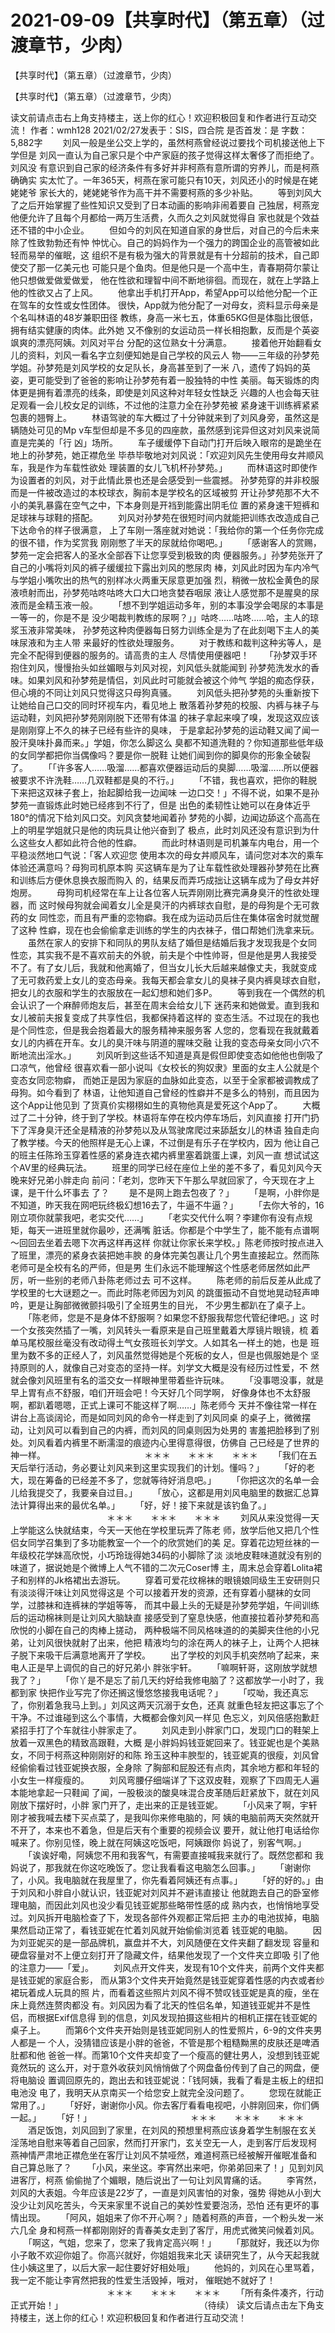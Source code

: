 # 2021-09-09【共享时代】（第五章）（过渡章节，少肉）



【共享时代】（第五章）（过渡章节，少肉）



【共享时代】（第五章）（过渡章节，少肉）
 
读文前请点击右上角支持楼主，送上你的红心！欢迎积极回复和作者进行互动交流！
 作者：wmh128 2021/02/27发表于：SIS，四合院 是否首发：是 字数：5,882字
 　　刘风一般是坐公交上学的，虽然柯燕曾经说过要找个司机接送他上下学但是 刘风一直认为自己家只是个中产家庭的孩子觉得这样太奢侈了而拒绝了。刘风没 有意识到自己家的经济条件有多好并非柯燕有意所谓的穷养儿，而是柯燕确确实 实太忙了。一年365天，柯燕在家可能只有10天，刘风还小的时候是在姥姥姥爷 家长大的，姥姥姥爷作为高干并不需要柯燕的多少补贴。
 　　等到刘风大了之后开始掌握了些性知识又受到了日本动画的影响非闹着要自 己独居，柯燕宠他便允许了且每个月都给一两万生活费，久而久之刘风就觉得自 家也就是个效益还不错的中小企业。
 　　但如今的刘风在知道自家的身世后，对自己的今后未来除了性致勃勃还有忡 忡忧心。自己的妈妈作为一个强力的跨国企业的高管被如此轻而易举的催眠，这 组织不是有极为强大的背景就是有十分超前的技术，自己即使交了那一亿美元也 可能只是个鱼肉。但是他只是一个高中生，青春期荷尔蒙让他只想做爱做爱做爱， 他在性欲和理智中间不断地徘徊。而现在，就在上学路上他的性欲又占了上风。
 　　他拿出手机打开App，希望App可以给他分配一个正在驾车的女性或女性团体。 很快，App就为他分配了一对母女，资料显示母亲是个名叫林语的48岁兼职田径 教练，身高一米七五，体重65KG但是体脂比很低，拥有结实健康的肉体。此外她 又不像别的女运动员一样长相抱歉，反而是个英姿飒爽的漂亮阿姨。刘风对平台 分配的这位熟女十分满意。
 　　接着他开始翻看女儿的资料，刘风一看名字立刻便知她是自己学校的风云人 物——三年级的孙梦苑学姐。孙梦苑是刘风学校的女足队长，身高甚至到了一米 八，遗传了妈妈的英姿，更可能受到了爸爸的影响让孙梦苑有着一股独特的中性 美丽。每天锻炼的肉体更是拥有着漂亮的线条，即使是刘风这种对年轻女性缺乏 兴趣的人也会每天驻足观看一会儿校女足的训练，不过他的注意力全在孙梦苑被 紧身速干训练裤紧紧包裹的翘臀上。
 　　林语驾驶的车大概过了十分钟就来到了刘风身旁，虽然这是辆随处可见的Mp v车型但却是不多见的四座款，虽然感到诧异但这对刘风来说简直是完美的「行 凶」场所。
 　　车子缓缓停下自动门打开后映入眼帘的是跪坐在地上的孙梦苑，她正襟危坐 毕恭毕敬地对刘风说：「欢迎刘风先生使用母女丼顺风车，我是作为车载性欲处 理装置的女儿飞机杯孙梦苑。」
 　　而林语这时即使作为设置者的刘风，对于此情此景也还是会感受到一些震撼。 孙梦苑穿的并非校服而是一件被改造过的本校球衣，胸前本是学校名的区域被剪 开让孙梦苑那不大不小的美乳暴露在空气之中，下本身则是开裆到能露出阴毛位 置的紧身速干短裤和足球袜与球鞋的搭配。
 　　刘风对孙梦苑在很短时间内就能把训练衣改造成自己下达命令的样子很满意， 上了车刚一落座就对她说：「我给你的第一个任务你完成的很不错，作为奖赏我 刚刚憋了半天的尿就给你喝吧。」
 　　「感谢客人的赏赐，梦苑一定会把客人的圣水全部吞下让您享受到极致的肉 便器服务。」孙梦苑张开了自己的小嘴将刘风的裤子缓缓拉下露出刘风的憋尿肉 棒，刘风此时因为车内冷气与学姐小嘴吹出的热气的别样冰火两重天尿意更加强 烈，稍微一放松金黄色的尿液喷射而出，孙梦苑咕咚咕咚大口大口地贪婪吞咽尿 液让人感觉那不是腥臭的尿液而是金精玉液一般。
 　　「想不到学姐运动多年，别的本事没学会喝尿的本事是一等一的，你是不是 没少喝裁判教练的尿啊？」」咕咚……咕咚……哈，主人的琼浆玉液非常美味， 孙梦苑这种肉便器每日努力训练全是为了在此刻喝下主人的美味尿液和为主人带 来最好的性欲处理服务。
 　　对于教练和裁判这种劣等人，是完全不配得到便器的服务的。请高贵的主人 尽情使用便器吧！
 　　「孙梦双手环抱住刘风，慢慢抬头如丝媚眼与刘风对视，刘风低头就能闻到 孙梦苑洗发水的香味。如果刘风和孙梦苑是情侣，刘风此时可能就会被这个帅气 学姐的痴态俘获，但心境的不同让刘风只觉得这只母狗真骚。
 　　刘风低头把孙梦苑的头重新按下让她给自己口交的同时环视车内，看见地上 散落着孙梦苑的校服、内裤与袜子与运动鞋，刘风把孙梦苑刚刚脱下还带有体温 的袜子拿起来嗅了嗅，发现这双应该是刚刚穿上不久的袜子已经有些许的臭味， 于是拿起孙梦苑的运动鞋又闻了闻一股汗臭味扑鼻而来。」学姐，你怎么脚这么 臭都不知道洗鞋的？你知道那些低年级的女同学都把你当偶像吗？要是你一脱鞋 让她们闻到你的脚臭你的形象全破裂了。
 　　「「许多客人……吸溜……都喜欢便器运动后的臭脚……吸溜……所以便器 被要求不许洗鞋……几双鞋都是臭的不行。」
 　　「不错，我也喜欢，把你的鞋脱下来把这双袜子套上，抬起脚给我一边闻味 一边口交！」不得不说，如果不是孙梦苑一直锻炼此时她已经疼到不行了，但是 出色的柔韧性让她可以在身体近乎180°的情况下给刘风口交。刘风贪婪地闻着孙 梦苑的小脚，边闻边舔这个高高在上的明星学姐就只是他的肉玩具让他兴奋到了 极点，此时刘风还没有意识到为什么这些女人都如此符合他的性癖。
 　　而此时林语则是司机兼车内电台，用一个平稳淡然地口气说：「客人欢迎您 使用本次的母女丼顺风车，请问您对本次的乘车体验还满意吗？母狗司机原本购 买这辆车是为了让车载性欲处理器孙梦苑在比赛和训练后方便休息换衣服而购入 的，结果反而弄巧成拙让这辆车成为了母女丼好炮房。
 　　母狗司机经常在车上让各位客人玩弄刚刚比赛完满身臭汗的性欲处理器，而 这时候母狗就会闻着女儿全是臭汗的内裤球衣自慰，是的母狗是个无可救药的女 同性恋，而且有严重的恋物癖。我在成为运动员后住在集体宿舍时就觉醒了这种 性癖，现在也会偷偷拿走训练的学生的内衣袜子，借口帮她们洗拿来玩。
 　　虽然在家人的安排下和同队的男队友结了婚但是结婚后我才发现我是个女同 性恋，其实我不是不喜欢前夫的外貌，前夫是个中性帅哥，但是他是男人我接受 不了。有了女儿后，我就和他离婚了，但当女儿长大后越来越像丈夫，我就变成 了无可救药爱上女儿的变态母亲。我每天都会拿女儿的臭袜子臭内裤臭球衣自慰， 把女儿的衣服和学生的衣服放在一起幻想和她们多P。
 　　等到我在一个偶然的机会认识了一个麻醉师炮友后，甚至在周末会给女儿下 迷药来和她做爱。直到我和女儿被前夫报复变成了共享性侣，我都保持着这样的 变态生活。不过现在的我也是个同性恋，但是我会抱着最大的服务精神来服务客 人您的，您看现在我就戴着女儿的内裤在开车。女儿的臭汗味与阴道的腥味交融 让我的变态母亲女同小穴不断地流出淫水。」
 　　刘风听到这些话不知道是真是假但即使变态如他他也倒吸了口凉气，他曾经 很喜欢看一部小说叫《女校长的狗奴隶》里面的女主人公就是个变态女同恋物癖， 而她正是因为家庭的血脉如此变态，以至于全家都被调教成了母狗。如今看到了 林语，让他知道自己曾经的性癖并不是多么的特别，而且因为这个App让他见到 了货真价实栩栩如生的真物他真是爱死这个App了。
 　　大概过了二十分钟，终于到了学校。林语将车停在校内停车场后，刘风直接 打开门扔下了浑身臭汗还全是精液的孙梦苑以及从驾驶席爬过来舔舐女儿的林语 独自走向了教学楼。今天的他照样是无心上课，不过倒是有乐子在学校内，因为 他让自己的班主任陈玲玉穿着性感的紧身连衣裙内裤里塞着跳蛋上课，刘风一直 想试试这个AV里的经典玩法。
 　　班里的同学已经在座位上坐的差不多了，看见刘风今天晚来好兄弟小胖走向 前问：「老刘，您昨天下午那么早就回家了，今天现在才上课，是干什么坏事去 了？
 　　是不是网上跑去包夜了？」
 　　「是啊，小胖你是不知道，昨天我在网吧玩终极幻想16去了，牛逼不牛逼？」
 　　「去你大爷的，16刚立项你就蒙我吧，老实交代……」
 　　「老实交代什么啊？李建你有没有点规矩，每天一进班里就你最吵，还满嘴 脏话。你都是个中学生了，能不能有点谱啊～回回去坐着去嗯下次再这样再这样 你就让你家长来学校。」陈老师按时按点进入了班里，漂亮的紧身衣装把她丰腴 的身体完美包裹让几个男生直接起立。然而陈老师可是全校有名的严师，但是男 生们永远不能理解这个性感老师居然如此严厉，听一些别的老师八卦陈老师过去 可不这样。
 　　陈老师的前后反差从此成了学校里的七大谜题之一。而此时陈老师因为刘风 的跳蛋振动不自觉地晃动轻声呻吟，更是让胸部微微颤抖吸引了全班男生的目光， 不少男生都趴在了桌子上。
 　　「陈老师，您是不是身体不舒服啊？如果您不舒服我帮您代管纪律吧。」这 时一个女孩突然插了一嘴，刘风转头一看原来是自己班里戴着大厚镜片眼镜，梳 着单马尾校服丝毫没有改动得土气女孩班长刘学文。人如其名一样土的她，也是 班里为数不多的正经人了，刘风虽然觉得她是个死板的女人，但是也佩服她是个 坚持原则的人，就像自己对变态的坚持一样。刘学文大概是没有经历过性爱，不 然就会像刘风班里有名的滥交女一样眼神里带着些许玩味。
 　　「没事嗯没事，就是早上胃有点不舒服，咱们开班会吧！今天好几个同学啊， 好像身体也不太舒服啊，都趴着嗯嗯，正式上课可不能这样了啊……」陈老师今 天并不像往常一样在讲台上高谈阔论，而是如同刘风的命令一样走到了刘风同桌 的桌子上，微微摆动，让刘风可以看到自己的内裤，而刘风的同桌则因为处男的 害羞把脸移到了别处。刘风看着内裤里不断濡湿的痕迹内心里得意得很，仿佛自 己已经是了世界的神一样。
 　　　　　　　　　　　＊＊＊　　＊＊＊　　＊＊＊
 　　「我们在五天后举行活动，务必要让刘风来到这里实现我们的计划。懂吗？」
 　　「好的老大，现在筹备的已经差不多了，您就等待好消息吧。」
 　　「你把这次的名单一会儿给我提交了，我要亲自过目。」
 　　「放心，这都是用刘风电脑里的数据汇总算法计算得出来的最优名单。」
 　　「好，好！接下来就是该钓鱼了。」
 　　　　　　　　　　　＊＊＊　　＊＊＊　　＊＊＊
 　　刘风从来没觉得一天上学能这么快就结束，今天一天他在学校里玩弄了陈老 师，放学后他又把几个性侣女同学召集到了多功能教室一个一个的欣赏她们的美 足。穿着花边短丝袜的一年级校花学妹高欣悦，小巧玲珑得她34码的小脚除了淡 淡地皮鞋味道就没有别的味道了，据说她是个微博上人气不错的二次元Coser博 主，周末总会穿着Lolita裙子和别样的Jk格裙出去游玩。
 　　穿着可爱花纹棉袜的眼镜娘同级生王安研则只有淡淡得汗味让刘风觉得这是 个可以接着开发的资源，还有穿着小腿袜的女同学，过膝袜和连裤袜的学姐等等， 而其中最上头的无疑是孙梦苑学姐，午间训练后的运动棉袜则是让刘风大脑缺直 接感受到了窒息快感，他直接拉着孙梦苑和高欣悦的小脚在自己的肉棒上搓动， 两种极端不同风格味道的的美脚夹住他的小兄弟，让刘风很快就射了出来，他把 精液均匀的涂在两人的袜子上，让两个人把袜子脱下来吸干后满意地离开了学校。
 　　出了学校的刘风手机突然响了起来，来电人正是早上调侃的自己的好兄弟小 胖张宇轩。
 　　「嘛啊轩哥，这刚放学就想我了？」
 　　「你丫是不是忘了前几天约好给我修电脑了？这都放学一小时了，我都到家 快把作业写完了你还搁这慢悠悠接我电话呢？」
 　　「哎呦，我还真忘了，你别着急我马上到。」刘风这两天沉溺于女色，还真 就重色轻友把这事忘了个干净。不过谁碰到这么个事情，大概都会像刘风一样见 色忘义，刘风倍感抱歉赶紧招手打了个车就往小胖家走了。
 　　刘风走到小胖家门口，发现门口的鞋架上放着一双黑色的精致高跟鞋，大概 是小胖妈妈钱亚妮回来了。钱亚妮也是个美熟女，不同于柯燕这种刚刚好的和陈 玲玉这种丰腴型的，钱亚妮真的很瘦，刘风曾经偷偷看过钱亚妮换衣服，全身除 了胸部和屁股还有点肉，其余地方都和年轻的小女生一样瘦瘦的。
 　　刘风弯腰仔细端详了下这双皮鞋，观察了下四周无人遍本能地拿起一只鞋闻 了闻，一股极淡的酸臭味混合皮革随后赶紧放下，就在刘风刚放下摆好时，小胖 家门开了，走出来的正是钱亚妮。
 　　「小风来了啊，宇轩刚才被我喊去楼下买点菜了，是我叫你来修电脑的，阿 姨的电脑前两天突然就开不开了，本来也不着急，但是后天有个重要的视频会议 要开，就让他打电话给你喊来了。你别见怪，晚上就在阿姨这吃饭吧，阿姨跟你 妈说了，别客气啊。」
 　　「诶诶好嘞，阿姨您不用和我客气，有需要直接喊我来就行了。既然您都和 我妈说了，那我就在你这吃晚饭了。您让我看看这电脑怎么回事。」
 　　「谢谢你了，小风。我电脑就在我屋里了，你先看着阿姨还有点事。」
 　　「好的好的。」由于刘风和小胖自小就认识，钱亚妮对刘风并不避讳直接让 他就跑去自己的卧室修理电脑，而因此刘风也没少看见钱亚妮那些略带性感的成 熟内衣，也悄悄地享受过。刘风拆开电脑检查了下，发现各部件外观都正常后把 主办的电池拔掉，电脑果然启动正常了，看钱亚妮在忙着刘风就开始偷偷浏览着 钱亚妮的电脑。
 　　因为刘亚妮买的是一部品牌机，赢盘并不大，刘风随便在文件夹翻了翻发现 容量和硬盘容量对不上便立刻打开了隐藏文件，结果他发现了一个文件夹立即吸 引了他的注意力——「爱」。
 　　刘风点开文件夹，发现有10个文件夹，前两个文件夹都是钱亚妮的家庭合影， 而从第3个文件夹开始竟然是钱亚妮穿着性感的内衣或者纱裙玩着成人玩具的照 片，而看着这些照片刘风不得不赞叹钱亚妮是真的瘦，坐在床上竟然连赘肉都没 有。刘风因为看了北天的性侣名单，知道钱亚妮并不是性侣，而根据Exif信息得 到的信息，刘风发现拍摄这些相片的相机正摆在钱亚妮的桌子上。
 　　而第6个文件夹开始则是钱亚妮同别人的性爱照片，6-9的文件夹男人都是一 个人，没猜错应该是小胖的爸爸，不管是那个粗糙黝黑的皮肤还是啤酒肚都和他 爸爸一样。而第10个文件夹却变了一个瘦高的健壮男人，没想到钱亚妮竟然玩的 这么开，对于意外收获刘风悄悄做了个网盘备份传到了自己的网盘，便将电脑设 置调回原先的，跑出去和钱亚妮说：「钱阿姨，我看了看是主板上的纽扣电池没 电了，我明天从京南买一个给您安上就完全没问题了。
 　　您现在就能正常用了。」
 　　「好好，谢谢你小风。你去客厅看看电视吧，小胖刚回来，你们俩一起。」
 　　「好！」
 　　　　　　　　　　　＊＊＊　　＊＊＊　　＊＊＊
 　　酒足饭饱，刘风回到了家里，在刘风的预想里柯燕应该身着学生制服在玄关 淫荡地自慰来等着自己回家，然而打开家门，玄关空无一人，走到客厅后发现柯 燕神情严肃地正襟危坐在客厅让刘风不禁哑然，难道柯燕已经被解开催眠准备和 自己算总账了？
 　　「小风，来坐这。李宵然出来吧，你弟弟回来了！」见到刘风进客厅，柯燕 偷偷抛了个媚眼，随后说出了一句让刘风胃痛的话。
 　　李宵然，刘风的大表姐。今年应该是22岁了，一直是刘风害怕的对象，强势 得她从小到大没少让刘风吃苦头，今天来家里不说自己的美妙性爱要泡汤，恐怕 还有更坏的事情出现。
 　　「阿风，姐姐来了你不开心啊？」随着柯燕的声音，一个粉头发一米六几全 身和柯燕一样都刚刚好的青春美女走到了客厅，用虎式微笑问候着刘风。
 　　「啊这，气姐，您来了，您来了我肯定高兴啊！」
 　　「那就好，我还以为你小子敢不欢迎你姐了。你高兴就好，你姐姐我来北天 读研究生了，从今天起我就住小姨这里了，以后大家一起住要好好相处哦」
 　　他妈的，刘风在心里骂着，我一定不能让李宵然把我的性爱生活毁掉，哦对， 催眠她不就好了！
 　　　　　　　　　　　＊＊＊　　＊＊＊　　＊＊＊
 　　「所有条件凑齐，行动正式开始！」
 　　　　　　　　　　　　　　　 （待续） 读文后请点击左下角支持楼主，送上你的红心！欢迎积极回复和作者进行互动交流！



